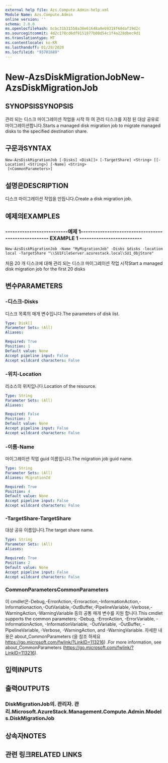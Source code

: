 ```yaml
---
external help file: Azs.Compute.Admin-help.xml
Module Name: Azs.Compute.Admin
online version: ''
schema: 2.0.0
ms.openlocfilehash: bcbc31b31558a38e61648a0eb9318f68daf19d2c
ms.sourcegitcommit: 4d2c178cd6df9151877b08d54c1f4a228dbec9d1
ms.translationtype: MT
ms.contentlocale: ko-KR
ms.lasthandoff: 01/29/2020
ms.locfileid: "93701689"
---
```

# <span data-ttu-id="af31b-101">New-AzsDiskMigrationJob</span><span class="sxs-lookup"><span data-stu-id="af31b-101">New-AzsDiskMigrationJob</span></span>

## <span data-ttu-id="af31b-102">SYNOPSIS</span><span class="sxs-lookup"><span data-stu-id="af31b-102">SYNOPSIS</span></span>
<span data-ttu-id="af31b-103">관리 되는 디스크 마이그레이션 작업을 시작 하 여 관리 디스크를 지정 된 대상 공유로 마이그레이션합니다.</span><span class="sxs-lookup"><span data-stu-id="af31b-103">Starts a managed disk migration job to migrate managed disks to the specified destination share.</span></span>

## <span data-ttu-id="af31b-104">구문과</span><span class="sxs-lookup"><span data-stu-id="af31b-104">SYNTAX</span></span>

```
New-AzsDiskMigrationJob [-Disks] <Disk[]> [-TargetShare] <String> [[-Location] <String>] [-Name] <String>
 [<CommonParameters>]
```

## <span data-ttu-id="af31b-105">설명은</span><span class="sxs-lookup"><span data-stu-id="af31b-105">DESCRIPTION</span></span>
<span data-ttu-id="af31b-106">디스크 마이그레이션 작업을 만듭니다.</span><span class="sxs-lookup"><span data-stu-id="af31b-106">Create a disk migration job.</span></span>

## <span data-ttu-id="af31b-107">예제의</span><span class="sxs-lookup"><span data-stu-id="af31b-107">EXAMPLES</span></span>

### <span data-ttu-id="af31b-108">--------------------------예제 1--------------------------</span><span class="sxs-lookup"><span data-stu-id="af31b-108">-------------------------- EXAMPLE 1 --------------------------</span></span>
```
New-AzsDiskMigrationJob -Name "MyMigrationJob" -Disks $disks -location local -TargetShare "\\SU1FileServer.azurestack.local\SU1_ObjStore"
```

<span data-ttu-id="af31b-109">처음 20 개 디스크에 대해 관리 되는 디스크 마이그레이션 작업 시작</span><span class="sxs-lookup"><span data-stu-id="af31b-109">Start a managed disk migration job for the first 20 disks</span></span>

## <span data-ttu-id="af31b-110">변수</span><span class="sxs-lookup"><span data-stu-id="af31b-110">PARAMETERS</span></span>

### <span data-ttu-id="af31b-111">-디스크</span><span class="sxs-lookup"><span data-stu-id="af31b-111">-Disks</span></span>
<span data-ttu-id="af31b-112">디스크 목록의 매개 변수입니다.</span><span class="sxs-lookup"><span data-stu-id="af31b-112">The parameters of disk list.</span></span>

```yaml
Type: Disk[]
Parameter Sets: (All)
Aliases: 

Required: True
Position: 1
Default value: None
Accept pipeline input: False
Accept wildcard characters: False
```

### <span data-ttu-id="af31b-113">-위치</span><span class="sxs-lookup"><span data-stu-id="af31b-113">-Location</span></span>
<span data-ttu-id="af31b-114">리소스의 위치입니다.</span><span class="sxs-lookup"><span data-stu-id="af31b-114">Location of the resource.</span></span>

```yaml
Type: String
Parameter Sets: (All)
Aliases: 

Required: False
Position: 3
Default value: None
Accept pipeline input: False
Accept wildcard characters: False
```

### <span data-ttu-id="af31b-115">-이름</span><span class="sxs-lookup"><span data-stu-id="af31b-115">-Name</span></span>
<span data-ttu-id="af31b-116">마이그레이션 작업 guid 이름입니다.</span><span class="sxs-lookup"><span data-stu-id="af31b-116">The migration job guid name.</span></span>

```yaml
Type: String
Parameter Sets: (All)
Aliases: MigrationId

Required: True
Position: 4
Default value: None
Accept pipeline input: False
Accept wildcard characters: False
```

### <span data-ttu-id="af31b-117">-TargetShare</span><span class="sxs-lookup"><span data-stu-id="af31b-117">-TargetShare</span></span>
<span data-ttu-id="af31b-118">대상 공유 이름입니다.</span><span class="sxs-lookup"><span data-stu-id="af31b-118">The target share name.</span></span>

```yaml
Type: String
Parameter Sets: (All)
Aliases: 

Required: True
Position: 2
Default value: None
Accept pipeline input: False
Accept wildcard characters: False
```

### <span data-ttu-id="af31b-119">CommonParameters</span><span class="sxs-lookup"><span data-stu-id="af31b-119">CommonParameters</span></span>
<span data-ttu-id="af31b-120">이 cmdlet은-Debug,-ErrorAction,-Erroraction,-InformationAction,-Informationaction,-OutVariable,-OutBuffer,-PipelineVariable,-Verbose,-WarningAction,-WarningVariable 등의 공통 매개 변수를 지원 합니다.</span><span class="sxs-lookup"><span data-stu-id="af31b-120">This cmdlet supports the common parameters: -Debug, -ErrorAction, -ErrorVariable, -InformationAction, -InformationVariable, -OutVariable, -OutBuffer, -PipelineVariable, -Verbose, -WarningAction, and -WarningVariable.</span></span> <span data-ttu-id="af31b-121">자세한 내용은 about_CommonParameters (을 참조 하세요 https://go.microsoft.com/fwlink/?LinkID=113216) .</span><span class="sxs-lookup"><span data-stu-id="af31b-121">For more information, see about_CommonParameters (https://go.microsoft.com/fwlink/?LinkID=113216).</span></span>

## <span data-ttu-id="af31b-122">입력</span><span class="sxs-lookup"><span data-stu-id="af31b-122">INPUTS</span></span>

## <span data-ttu-id="af31b-123">출력</span><span class="sxs-lookup"><span data-stu-id="af31b-123">OUTPUTS</span></span>

### <span data-ttu-id="af31b-124">DiskMigrationJob의. 관리자. 관리.</span><span class="sxs-lookup"><span data-stu-id="af31b-124">Microsoft.AzureStack.Management.Compute.Admin.Models.DiskMigrationJob</span></span>

## <span data-ttu-id="af31b-125">상속자</span><span class="sxs-lookup"><span data-stu-id="af31b-125">NOTES</span></span>

## <span data-ttu-id="af31b-126">관련 링크</span><span class="sxs-lookup"><span data-stu-id="af31b-126">RELATED LINKS</span></span>

